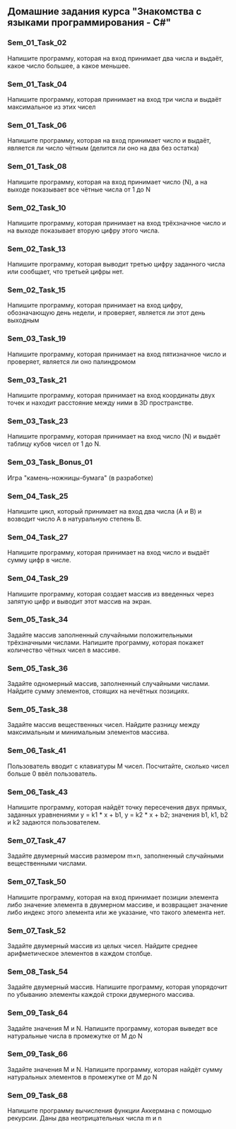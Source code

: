## Домашние задания курса "Знакомства с языками программирования - C#"

### Sem_01_Task_02
Напишите программу, которая на вход принимает два числа и выдаёт, какое число большее, а какое меньшее.

### Sem_01_Task_04
Напишите программу, которая принимает на вход три числа и выдаёт максимальное из этих чисел

### Sem_01_Task_06
Напишите программу, которая на вход принимает число и выдаёт, является ли число чётным (делится ли оно на два без остатка)

### Sem_01_Task_08
Напишите программу, которая на вход принимает число (N), а на выходе показывает все чётные числа от 1 до N

### Sem_02_Task_10
Напишите программу, которая принимает на вход трёхзначное число и на выходе показывает вторую цифру этого числа.

### Sem_02_Task_13
Напишите программу, которая выводит третью цифру заданного числа или сообщает, что третьей цифры нет.

### Sem_02_Task_15
Напишите программу, которая принимает на вход цифру, обозначающую день недели, и проверяет, является ли этот день выходным

### Sem_03_Task_19
Напишите программу, которая принимает на вход пятизначное число и проверяет, является ли оно палиндромом

### Sem_03_Task_21
Напишите программу, которая принимает на вход координаты двух точек и находит расстояние между ними в 3D пространстве.

### Sem_03_Task_23
Напишите программу, которая принимает на вход число (N) и выдаёт таблицу кубов чисел от 1 до N.

### Sem_03_Task_Bonus_01
Игра "камень-ножницы-бумага" (в разработке)

### Sem_04_Task_25
Напишите цикл, который принимает на вход два числа (A и B) и возводит число A в натуральную степень B.

### Sem_04_Task_27
Напишите программу, которая принимает на вход число и выдаёт сумму цифр в числе.

### Sem_04_Task_29
Напишите программу, которая создает массив из введенных через запятую цифр и выводит этот массив на экран.

### Sem_05_Task_34
Задайте массив заполненный случайными положительными трёхзначными числами. Напишите программу, которая покажет количество чётных чисел в массиве.

### Sem_05_Task_36
Задайте одномерный массив, заполненный случайными числами. Найдите сумму элементов, стоящих на нечётных позициях.

### Sem_05_Task_38
Задайте массив вещественных чисел. Найдите разницу между максимальным и минимальным элементов массива.

### Sem_06_Task_41
Пользователь вводит с клавиатуры M чисел. Посчитайте, сколько чисел больше 0 ввёл пользователь.

### Sem_06_Task_43
Напишите программу, которая найдёт точку пересечения двух прямых, заданных уравнениями 
y = k1 * x + b1, y = k2 * x + b2; значения b1, k1, b2 и k2 задаются пользователем.

### Sem_07_Task_47
Задайте двумерный массив размером m×n, заполненный случайными вещественными числами.

### Sem_07_Task_50
Напишите программу, которая на вход принимает позиции элемента либо значение элемента в двумерном массиве, и возвращает значение либо индекс этого элемента или же указание, что такого элемента нет.

### Sem_07_Task_52
Задайте двумерный массив из целых чисел. Найдите среднее арифметическое элементов в каждом столбце.

### Sem_08_Task_54
Задайте двумерный массив. Напишите программу, которая упорядочит по убыванию элементы каждой строки двумерного массива.

### Sem_09_Task_64
Задайте значения M и N. Напишите программу, которая выведет все натуральные числа в промежутке от M до N

### Sem_09_Task_66
Задайте значения M и N. Напишите программу, которая найдёт сумму натуральных элементов в промежутке от M до N

### Sem_09_Task_68
Напишите программу вычисления функции Аккермана с помощью рекурсии. Даны два неотрицательных числа m и n



























